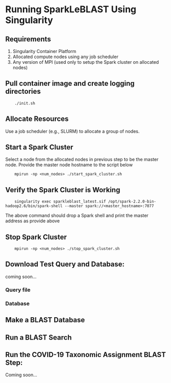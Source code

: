 # Running SparkLeBLAST Using Singularity 

## Requirements
1) Singularity Container Platform
2) Allocated compute nodes using any job scheduler
3) Any version of MPI (used only to setup the Spark cluster on allocated nodes)

## Pull container image and create logging directories
```shell script
    ./init.sh
```

## Allocate Resources
Use a job scheduler (e.g., SLURM) to allocate a group of nodes. 

## Start a Spark Cluster
Select a node from the allocated nodes in previous step to be the master node. 
Provide the master node hostname to the script below
```shell script
    mpirun -np <num_nodes> ./start_spark_cluster.sh
```

## Verify the Spark Cluster is Working
```shell script
    singularity exec sparkleblast_latest.sif /opt/spark-2.2.0-bin-hadoop2.6/bin/spark-shell --master spark://<master_hostname>:7077
```
The above command should drop a Spark shell and print the master address as provide above

## Stop Spark Cluster
```shell script
    mpirun -np <num_nodes> ./stop_spark_cluster.sh                   
```

## Download Test Query and Database:
coming soon...
### Query file
### Database

## Make a BLAST Database

## Run a BLAST Search

## Run the COVID-19 Taxonomic Assignment BLAST Step:
Coming soon...
